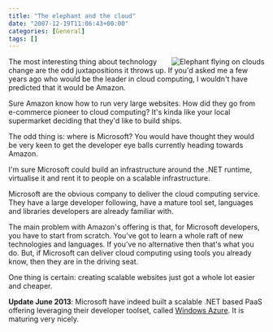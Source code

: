 ```yaml
---
title: "The elephant and the cloud"
date: "2007-12-19T11:06:43+00:00"
categories: [General]
tags: []
---
```


<a href="/images/uploads/2007/12/elephant.gif"><img style="border-left: solid 4px white;" alt="Elephant flying on clouds" src="/image/uploads/2007/12/elephant.gif" align="right" /></a>

The most interesting thing about technology change are the odd juxtapositions it throws up. If you'd asked me a few years ago who would be the leader in cloud computing, I wouldn't have predicted that it would be Amazon.

Sure Amazon know how to run very large websites. How did they go from e-commerce pioneer to cloud computing? It's kinda like your local supermarket deciding that they'd like to build ships.

The odd thing is: where is Microsoft? You would have thought they would be very keen to get the developer eye balls currently heading towards Amazon.

I'm sure Microsoft could build an infrastructure around the .NET runtime, virtualise it and rent it to people on a scalable infrastructure.

Microsoft are the obvious company to deliver the cloud computing service. They have a large developer following, have a mature tool set, languages and libraries developers are already familiar with.

The main problem with Amazon's offering is that, for Microsoft developers, you have to start from scratch. You've got to learn a whole raft of new technologies and languages. If you've no alternative then that's what you do. But, if Microsoft can deliver cloud computing using tools you already know, then they are in the driving seat.

One thing is certain: creating scalable websites just got a whole lot easier and cheaper.

<strong>Update June 2013</strong>: Microsoft have indeed built a scalable .NET based PaaS offering leveraging their developer toolset, called <a href="http://www.windowsazure.com/">Windows Azure</a>. It is maturing very nicely.
